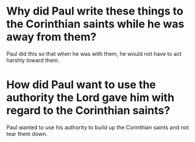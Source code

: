 # Why did Paul write these things to the Corinthian saints while he was away from them?

Paul did this so that when he was with them, he would not have to act harshly toward them.

# How did Paul want to use the authority the Lord gave him with regard to the Corinthian saints?

Paul wanted to use his authority to build up the Corinthian saints and not tear them down.
